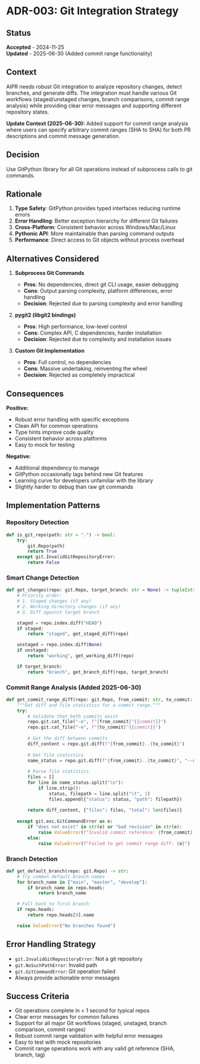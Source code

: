 # ADR-003: Git Integration Strategy

## Status
**Accepted** - 2024-11-25  
**Updated** - 2025-06-30 (Added commit range functionality)

## Context
AIPR needs robust Git integration to analyze repository changes, detect branches, and generate diffs. The integration must handle various Git workflows (staged/unstaged changes, branch comparisons, commit range analysis) while providing clear error messages and supporting different repository states.

**Update Context (2025-06-30):** Added support for commit range analysis where users can specify arbitrary commit ranges (SHA to SHA) for both PR descriptions and commit message generation.

## Decision
Use GitPython library for all Git operations instead of subprocess calls to git commands.

## Rationale
1. **Type Safety**: GitPython provides typed interfaces reducing runtime errors
2. **Error Handling**: Better exception hierarchy for different Git failures
3. **Cross-Platform**: Consistent behavior across Windows/Mac/Linux
4. **Pythonic API**: More maintainable than parsing command outputs
5. **Performance**: Direct access to Git objects without process overhead

## Alternatives Considered
1. **Subprocess Git Commands**
   - **Pros**: No dependencies, direct git CLI usage, easier debugging
   - **Cons**: Output parsing complexity, platform differences, error handling
   - **Decision**: Rejected due to parsing complexity and error handling

2. **pygit2 (libgit2 bindings)**
   - **Pros**: High performance, low-level control
   - **Cons**: Complex API, C dependencies, harder installation
   - **Decision**: Rejected due to complexity and installation issues

3. **Custom Git Implementation**
   - **Pros**: Full control, no dependencies
   - **Cons**: Massive undertaking, reinventing the wheel
   - **Decision**: Rejected as completely impractical

## Consequences
**Positive:**
- Robust error handling with specific exceptions
- Clean API for common operations
- Type hints improve code quality
- Consistent behavior across platforms
- Easy to mock for testing

**Negative:**
- Additional dependency to manage
- GitPython occasionally lags behind new Git features
- Learning curve for developers unfamiliar with the library
- Slightly harder to debug than raw git commands

## Implementation Patterns

### Repository Detection
```python
def is_git_repo(path: str = ".") -> bool:
    try:
        git.Repo(path)
        return True
    except git.InvalidGitRepositoryError:
        return False
```

### Smart Change Detection
```python
def get_changes(repo: git.Repo, target_branch: str = None) -> tuple[str, str]:
    # Priority order:
    # 1. Staged changes (if any)
    # 2. Working directory changes (if any)
    # 3. Diff against target branch

    staged = repo.index.diff("HEAD")
    if staged:
        return "staged", get_staged_diff(repo)

    unstaged = repo.index.diff(None)
    if unstaged:
        return "working", get_working_diff(repo)

    if target_branch:
        return "branch", get_branch_diff(repo, target_branch)
```

### Commit Range Analysis (Added 2025-06-30)
```python
def get_commit_range_diff(repo: git.Repo, from_commit: str, to_commit: str = "HEAD") -> tuple[str, dict]:
    """Get diff and file statistics for a commit range."""
    try:
        # Validate that both commits exist
        repo.git.cat_file("-e", f"{from_commit}^{{commit}}")
        repo.git.cat_file("-e", f"{to_commit}^{{commit}}")
        
        # Get the diff between commits
        diff_content = repo.git.diff(f"{from_commit}..{to_commit}")
        
        # Get file statistics
        name_status = repo.git.diff(f"{from_commit}..{to_commit}", "--name-status")
        
        # Parse file statistics
        files = []
        for line in name_status.split("\n"):
            if line.strip():
                status, filepath = line.split("\t", 1)
                files.append({"status": status, "path": filepath})
        
        return diff_content, {"files": files, "total": len(files)}
        
    except git.exc.GitCommandError as e:
        if "does not exist" in str(e) or "bad revision" in str(e):
            raise ValueError(f"Invalid commit reference: {from_commit} or {to_commit}")
        else:
            raise ValueError(f"Failed to get commit range diff: {e}")
```

### Branch Detection
```python
def get_default_branch(repo: git.Repo) -> str:
    # Try common default branch names
    for branch_name in ["main", "master", "develop"]:
        if branch_name in repo.heads:
            return branch_name

    # Fall back to first branch
    if repo.heads:
        return repo.heads[0].name

    raise ValueError("No branches found")
```

## Error Handling Strategy
- `git.InvalidGitRepositoryError`: Not a git repository
- `git.NoSuchPathError`: Invalid path
- `git.GitCommandError`: Git operation failed
- Always provide actionable error messages

## Success Criteria
- Git operations complete in < 1 second for typical repos
- Clear error messages for common failures
- Support for all major Git workflows (staged, unstaged, branch comparison, commit ranges)
- Robust commit range validation with helpful error messages
- Easy to test with mock repositories
- Commit range operations work with any valid git reference (SHA, branch, tag)
